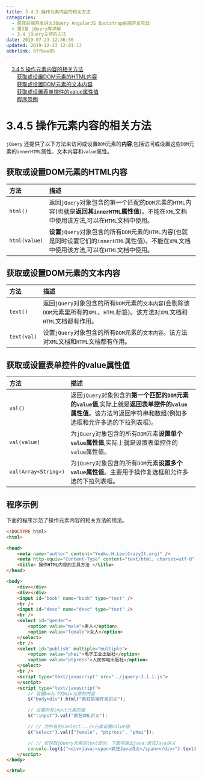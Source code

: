 ```yaml
---
title: 3.4.5 操作元素内容的相关方法
categories: 
  - 疯狂前端开发讲义JQuery AngularJS Bootstrap前端开发实战
  - 第3章 jQuery库详解
  - 3.4 jQuery支持的方法
date: 2019-07-23 12:36:50
updated: 2019-12-23 12:01:13
abbrlink: 6ffbae85
---
```

<div id='my_toc'><a href="/JavaReadingNotes/6ffbae85/#3-4-5-操作元素内容的相关方法" class="header_1">3.4.5 操作元素内容的相关方法</a>&nbsp;<br><a href="/JavaReadingNotes/6ffbae85/#获取或设置DOM元素的HTML内容" class="header_2">获取或设置DOM元素的HTML内容</a>&nbsp;<br><a href="/JavaReadingNotes/6ffbae85/#获取或设置DOM元素的文本内容" class="header_2">获取或设置DOM元素的文本内容</a>&nbsp;<br><a href="/JavaReadingNotes/6ffbae85/#获取或设置表单控件的value属性值" class="header_2">获取或设置表单控件的value属性值</a>&nbsp;<br><a href="/JavaReadingNotes/6ffbae85/#程序示例" class="header_2">程序示例</a>&nbsp;<br></div>
<style>.header_1{margin-left: 1em;}.header_2{margin-left: 2em;}.header_3{margin-left: 3em;}.header_4{margin-left: 4em;}.header_5{margin-left: 5em;}.header_6{margin-left: 6em;}</style>
<!--more-->
<script>if (navigator.platform.search('arm')==-1){document.getElementById('my_toc').style.display = 'none';}var e,p = document.getElementsByTagName('p');while (p.length>0) {e = p[0];e.parentElement.removeChild(e);}</script>

<!--end-->
<!--SSTStart-->
# 3.4.5 操作元素内容的相关方法 #
`jQuery` 还提供了以下方法来访问或设置`DOM`元素的**内容**,包括访问或设置这些`DOM`元素的`innerHTML`属性、文本内容和`value`属性。
## 获取或设置DOM元素的HTML内容 ##

|方法|描述|
|:---|:---|
|`html()`|返回`jQuery`对象包含的第一个匹配的`DOM`元素的`HTML`内容(也就是**返回其`innerHTML`属性值**)。不能在`XML`文档中使用该方法,可以在`HTML`文档中使用。|
|`html(value)`|**设置**`jQuery`对象包含的所有`DOM`元素的`HTML`内容(也就是同时设置它们的`innerHTML`属性值)。不能在`XML`文档中使用该方法,可以在`HTML`文档中使用。|
## 获取或设置DOM元素的文本内容 ##

|方法|描述|
|:---|:---|
|`text()`|返回`jQuery`对象包含的所有`DOM`元素的`文本内容`(会剔除该`DOM`元素里所有的`XML`、`HTML`标签)。该方法对`XML`文档和`HTML`文档都有作用。|
|`text(val)`|设置`jQuery`对象包含的所有`DOM`元素的`文本内容`。该方法对`XML`文档和`HTML`文档都有作用。|

## 获取或设置表单控件的value属性值 ##
|方法|描述|
|:---|:---|
|`val()`|返回`jQuery`对象包含的**第一个匹配的`DOM`元素的`value`值**,实际上就是**返回表单控件的`value`属性值**。该方法可返回字符串和数组(例如多选框和允许多选的下拉列表框)。|
|`val(value)`|为`jQuery`对象包含的所有`DOM`元素**设置单个`value`属性值**,实际上就是设置表单控件的`value`属性值。|
|`val(Array<String>)`|为`jQuery`对象包含的所有`DOM`元素**设置多个`value`属性值**。主要用于操作复选框和允许多选的下拉列表框。|
<!--SSTStop-->

## 程序示例 ##
下面的程序示范了操作元素内容的相关方法的用法。
```html
<!DOCTYPE html>
<html>

<head>
    <meta name="author" content="Yeeku.H.Lee(CrazyIt.org)" />
    <meta http-equiv="Content-Type" content="text/html; charset=utf-8" />
    <title> 操作HTML内容的工具方法 </title>
</head>

<body>
    <div></div>
    <div></div>
    <input id="book" name="book" type="text" />
    <br />
    <input id="desc" name="desc" type="text" />
    <br />
    <select id="gender">
        <option value="male">男人</option>
        <option value="female">女人</option>
    </select>
    <br />
    <select id="publish" multiple="multiple">
        <option value="phei">电子工业出版社</option>
        <option value="ptpress">人民邮电出版社</option>
    </select>
    <br />
    <script type="text/javascript" src="../jquery-3.1.1.js">
    </script>
    <script type="text/javascript">
        // 设置body下的div元素的内容
        $("body>div").html("疯狂前端开发讲义");

        // 设置所有input元素的值
        $(":input").val("疯狂XML讲义");

        // // 为所有的<select.../>元素设置value值
        $("select").val(["female", "ptpress", "phei"]);

        // // 仅获取jQuery元素的text部分，下面将输出java:疯狂Java讲义
        console.log($("<div>java:<span>疯狂Java讲义</span></div>").text());
    </script>
</body>

</html>
```
